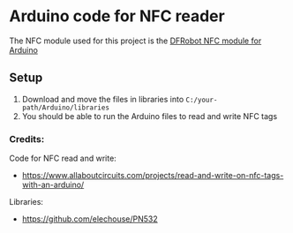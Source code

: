 # Arduino code for NFC reader

The NFC module used for this project is the [DFRobot NFC module for Arduino](http://www.raspberrypiwiki.com/index.php/NFC_Module_for_Arduino)

## Setup

1. Download and move the files in libraries into `C:/your-path/Arduino/libraries`
2. You should be able to run the Arduino files to read and write NFC tags

### Credits:
Code for NFC read and write:
- https://www.allaboutcircuits.com/projects/read-and-write-on-nfc-tags-with-an-arduino/

Libraries:
- https://github.com/elechouse/PN532